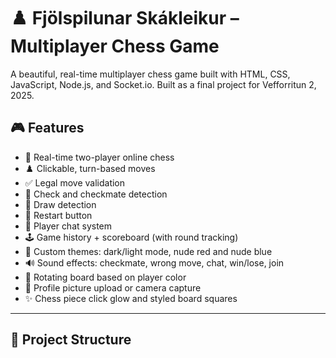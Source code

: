 # ♟️ Fjölspilunar Skákleikur – Multiplayer Chess Game

A beautiful, real-time multiplayer chess game built with HTML, CSS, JavaScript, Node.js, and Socket.io. Built as a final project for Vefforritun 2, 2025.

## 🎮 Features

- 🔄 Real-time two-player online chess
- ♟️ Clickable, turn-based moves
- ✅ Legal move validation
- 🚨 Check and checkmate detection
- 🤝 Draw detection
- 🔁 Restart button
- 💬 Player chat system
- 🕹️ Game history + scoreboard (with round tracking)
- 🎨 Custom themes: dark/light mode, nude red and nude blue
- 🔊 Sound effects: checkmate, wrong move, chat, win/lose, join
- 🔄 Rotating board based on player color
- 📸 Profile picture upload or camera capture
- ✨ Chess piece click glow and styled board squares

---

## 📁 Project Structure

